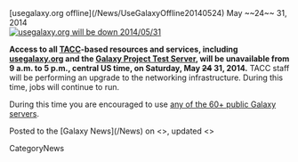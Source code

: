 <div class='newsItemHeader'>[usegalaxy.org offline](/News/UseGalaxyOffline20140524) May ~~24~~ 31, 2014</div>

<div class='right'><a href='http://usegalaxy.org'><img src='/Images/Logos/UseGalaxyOrgLogoShadow200.png' alt='usegalaxy.org will be down 2014/05/31'  /></a></div>

**Access to all [TACC](https://www.tacc.utexas.edu/)-based resources and services, including [usegalaxy.org](http://usegalaxy.org) and the [Galaxy Project Test Server](https://test.galaxyproject.org/), will be unavailable from 9 a.m. to 5 p.m., central US time, on Saturday, May ~~24~~ 31, 2014.** TACC staff will be performing an upgrade to the networking infrastructure. During this time, jobs will continue to run.

During this time you are encouraged to use [any of the 60+ public Galaxy servers](/PublicGalaxyServers).

<div class='newsItemFooter'>Posted to the [Galaxy News](/News) on <<Date(2014-05-16T18:47:48Z)>>, updated <<Date(2014-05-21T16:12:34Z)>></div>

CategoryNews
